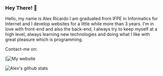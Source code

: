 ### Hey There! 👋

Hello, my name is Alex Ricardo I am graduated from IFPE in Informatics for Internet and I develop websites for a little while more than 3 years. I'm in love with
front-end and also the back-end, I always try to keep myself at a high level, always learning new technologies and doing what I like with great pleasure which is programming.

Contact-me on: 

[![My website](https://i.ibb.co/RTpqvwx/QRCode-criar-1.png)

![Alex's github stats](https://github-readme-stats.vercel.app/api?username=csalex123&show_icons=true&theme=radical)





